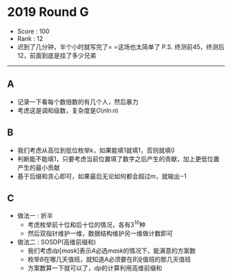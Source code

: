# 2019 Round G

-   Score : 100
-   Rank : 12
-   迟到了几分钟，半个小时就写完了= =这场也太简单了
    P.S. 终测前45，终测后12，前面到底是挂了多少兄弟

---

## A

- 记录一下看每个数倍数的有几个人，然后暴力
- 考虑这是调和级数，复杂度是$O(n \ln n)$

## B

- 我们考虑从高位到低位枚举$k$，如果能填$1$就填$1$，否则就填$0$
- 判断能不能填$1$，只要考虑当前位置填了数字之后产生的贡献，加上更低位置产生的最小贡献
- 基于后缀和贪心即可，如果最后无论如何都会超过$m$，就输出$-1$

## C

- 做法一 : 折半
    - 考虑枚举前十位和后十位的情况，各有$3^{10}$种
    - 然后双指针维护一维，数据结构维护另一维做计数即可
- 做法二 : SOSDP(高维前缀和)
    - 我们考虑$dp[mask]$表示$A$必选$mask$的情况下，能满意的方案数
    - 枚举$B$在哪几天值班，就知道$A$必须要在$B$没值班的那几天值班
    - 方案数算一下就可以了，$dp$的计算利用高维前缀和
